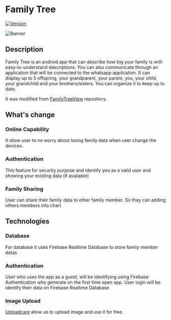 # Family Tree
<a href="https://play.google.com/store/apps/details?id=com.artevak.familytree">![Version](https://img.shields.io/badge/-Playstore-333333?style=flat&logo=android)</a>

![Banner](https://user-images.githubusercontent.com/31025016/173978054-80ded9ce-b53e-4b8b-a97d-04d18eabcb31.png)

## Description
Family Tree is an android app that can describe how big your family is with easy-to-understand descriptions. You can also communicate through an application that will be connected to the whatsapp application.
It can display up to 5 offspring, your grandparent, your parent, you, your child, your grandchild and your brothers/sisters. You can organize it to keep up to date.

It was modified from <a href="https://github.com/ssj64260/FamilyTreeView">FamilyTreeView</a> repository. 

## What's change
### Online Capability
It allow user to no worry about losing family data when user change the devices.
### Authentication
This feature for security purpose and identify you as a valid user and showing your existing data (if available)
### Family Sharing
User can share their family data to other family member. So they can adding others members into chart

## Technologies
### Database
For database it uses Firebase Realtime Database to store family member datas
### Authentication
User who uses the app as a guest, will be identifying using Firebase Authentication who generate on the first time open app. User login will be identify their data on Firebase Realtime Database
### Image Upload
<a href="https://uploadcare.com/">Uploadcare</a> allow us to upload image and use it for free.
